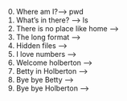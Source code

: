0. Where am I?--> pwd 
1. What’s in there? --> ls
2. There is no place like home -->
3. The long format -->
4. Hidden files -->
5. I love numbers -->
6. Welcome holberton -->
7. Betty in Holberton -->
8. Bye bye Betty -->
9. Bye bye Holberton --> 
